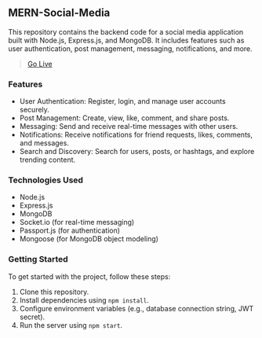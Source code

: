 ## MERN-Social-Media

This repository contains the backend code for a social media application built with Node.js, Express.js, and MongoDB. It includes features such as user authentication, post management, messaging, notifications, and more.


> [Go Live](https://snapia.vercel.app/)


### Features

- User Authentication: Register, login, and manage user accounts securely.
- Post Management: Create, view, like, comment, and share posts.
- Messaging: Send and receive real-time messages with other users.
- Notifications: Receive notifications for friend requests, likes, comments, and messages.
- Search and Discovery: Search for users, posts, or hashtags, and explore trending content.


### Technologies Used

- Node.js
- Express.js
- MongoDB
- Socket.io (for real-time messaging)
- Passport.js (for authentication)
- Mongoose (for MongoDB object modeling)


### Getting Started

To get started with the project, follow these steps:

1. Clone this repository.
2. Install dependencies using `npm install`.
3. Configure environment variables (e.g., database connection string, JWT secret).
4. Run the server using `npm start`.

